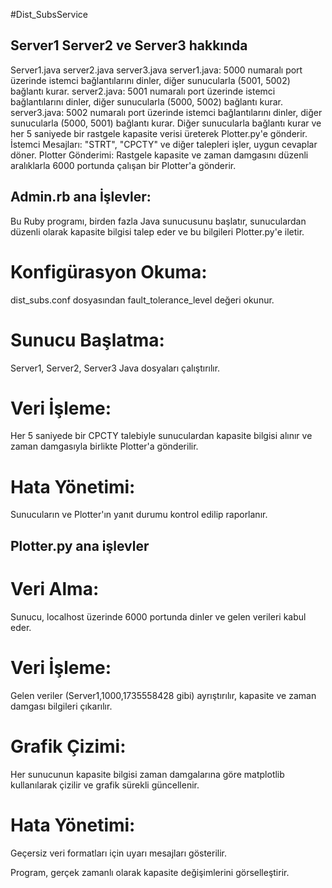 #Dist_SubsService

## Server1 Server2 ve Server3 hakkında
Server1.java server2.java server3.java
server1.java: 5000 numaralı port üzerinde istemci bağlantılarını dinler, diğer sunucularla (5001, 5002) bağlantı kurar.
server2.java: 5001 numaralı port üzerinde istemci bağlantılarını dinler, diğer sunucularla (5000, 5002) bağlantı kurar.
server3.java: 5002 numaralı port üzerinde istemci bağlantılarını dinler, diğer sunucularla (5000, 5001) bağlantı kurar.
Diğer sunucularla bağlantı kurar ve her 5 saniyede bir rastgele kapasite verisi üreterek  Plotter.py'e gönderir.
İstemci Mesajları: "STRT", "CPCTY" ve diğer talepleri işler, uygun cevaplar döner.
Plotter Gönderimi: Rastgele kapasite ve zaman damgasını düzenli aralıklarla 6000 portunda çalışan bir Plotter'a gönderir.


## Admin.rb ana İşlevler:


Bu Ruby programı, birden fazla Java sunucusunu başlatır, sunuculardan düzenli olarak kapasite bilgisi talep eder ve bu bilgileri Plotter.py'e iletir.

# Konfigürasyon Okuma: 
dist_subs.conf dosyasından fault_tolerance_level değeri okunur.
# Sunucu Başlatma: 
Server1, Server2, Server3 Java dosyaları çalıştırılır.
# Veri İşleme: 
Her 5 saniyede bir CPCTY talebiyle sunuculardan kapasite bilgisi alınır ve zaman damgasıyla birlikte Plotter'a gönderilir.
# Hata Yönetimi: 
Sunucuların ve Plotter'ın yanıt durumu kontrol edilip raporlanır.


## Plotter.py ana işlevler


# Veri Alma: 
Sunucu, localhost üzerinde 6000 portunda dinler ve gelen verileri kabul eder.
# Veri İşleme: 
Gelen veriler (Server1,1000,1735558428 gibi) ayrıştırılır, kapasite ve zaman damgası bilgileri çıkarılır.
# Grafik Çizimi: 
Her sunucunun kapasite bilgisi zaman damgalarına göre matplotlib kullanılarak çizilir ve grafik sürekli güncellenir.
# Hata Yönetimi: 
Geçersiz veri formatları için uyarı mesajları gösterilir.

Program, gerçek zamanlı olarak kapasite değişimlerini görselleştirir.















